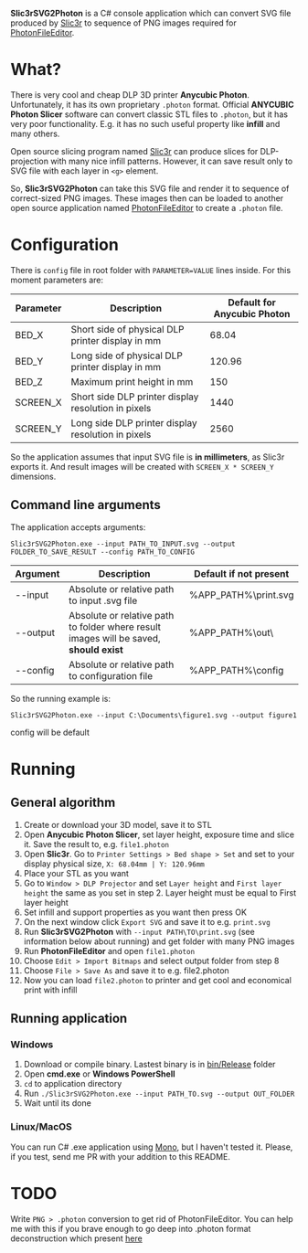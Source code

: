 **Slic3rSVG2Photon** is a C# console application which can convert SVG file produced by [Slic3r](https://slic3r.org/) to sequence of PNG images required for [PhotonFileEditor](https://github.com/Photonsters/PhotonFileEditor).

# What? #
There is very cool and cheap DLP 3D printer **Anycubic Photon**. Unfortunately, it has its own proprietary `.photon` format. Official **ANYCUBIC Photon Slicer** software can convert classic STL files to `.photon`, but it has very poor functionality. E.g. it has no such useful property like **infill** and many others.

Open source slicing program named [Slic3r](https://slic3r.org/) can produce slices for DLP-projection with many nice infill patterns. However, it can save result only to SVG file with each layer in `<g>` element.

So, **Slic3rSVG2Photon** can take this SVG file and render it to sequence of correct-sized PNG images. These images then can be loaded to another open source application named [PhotonFileEditor](https://github.com/Photonsters/PhotonFileEditor) to create a `.photon` file.

# Configuration #
There is `config` file in root folder with `PARAMETER=VALUE` lines inside. For this moment parameters are:

Parameter|Description|Default for Anycubic Photon
---------|-----------|---------------------------
BED_X|Short side of physical DLP printer display in mm|68.04
BED_Y|Long side of physical DLP printer display in mm|120.96
BED_Z|Maximum print height in mm|150
SCREEN_X|Short side DLP printer display resolution in pixels|1440
SCREEN_Y|Long side DLP printer display resolution in pixels|2560

So the application assumes that input SVG file is **in millimeters**, as Slic3r exports it. And result images will be created with `SCREEN_X * SCREEN_Y` dimensions.

## Command line arguments ##
The application accepts arguments:

`Slic3rSVG2Photon.exe --input PATH_TO_INPUT.svg --output FOLDER_TO_SAVE_RESULT --config PATH_TO_CONFIG`

Argument|Description|Default if not present
--------|-----------|----------------------
--input|Absolute or relative path to input .svg file|%APP_PATH%\print.svg
--output|Absolute or relative path to folder where result images will be saved, **should exist**|%APP_PATH%\out\
--config|Absolute or relative path to configuration file|%APP_PATH%\config

So the running example is:

`Slic3rSVG2Photon.exe --input C:\Documents\figure1.svg --output figure1` 

config will be default
 
# Running #
## General algorithm ##
1. Create or download your 3D model, save it to STL
2. Open **Anycubic Photon Slicer**, set layer height, exposure time and slice it. Save the result to, e.g. `file1.photon`
3. Open **Slic3r**. Go to `Printer Settings > Bed shape > Set` and set to your display physical size, `X: 68.04mm | Y: 120.96mm`
4. Place your STL as you want
5. Go to `Window > DLP Projector` and set `Layer height` and `First layer height` the same as you set in step 2. Layer height must be equal to First layer height
6. Set infill and support properties as you want then press OK
7. On the next window click `Export SVG` and save it to e.g. `print.svg`
8. Run **Slic3rSVG2Photon** with `--input PATH\TO\print.svg` (see information below about running) and get folder with many PNG images
9. Run **PhotonFileEditor** and open `file1.photon`
10. Choose `Edit > Import Bitmaps` and select output folder from step 8
11. Choose `File > Save As` and save it to e.g. file2.photon
12. Now you can load `file2.photon` to printer and get cool and economical print with infill

## Running application ##
### Windows ###
1. Download or compile binary. Lastest binary is in [bin/Release](https://github.com/DenisNP/Slic3rSVG2Photon/tree/master/Slic3rSVG2Photon/bin/Release) folder
2. Open **cmd.exe** or **Windows PowerShell**
3. `cd` to application directory
4. Run `./Slic3rSVG2Photon.exe --input PATH_TO.svg --output OUT_FOLDER`
5. Wait until its done

### Linux/MacOS ###
You can run C# .exe application using [Mono](https://www.mono-project.com/), but I haven't tested it. Please, if you test, send me PR with your addition to this README.

# TODO #
Write `PNG > .photon` conversion to get rid of PhotonFileEditor. You can help me with this if you brave enough to go deep into .photon format deconstruction which present [here](https://github.com/Photonsters/PhotonFileEditor/blob/master/PhotonFile.py)

